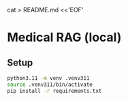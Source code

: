 cat > README.md <<'EOF'
# Medical RAG (local)

## Setup
```bash
python3.11 -m venv .venv311
source .venv311/bin/activate
pip install -r requirements.txt